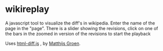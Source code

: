 wikireplay
==========

A javascript tool to visualize the diff's in wikipedia.
Enter the name of the page in the "page". There is a slider showing the revisions, click on one of the bars in the zoomed in version of the revisions to start the playback

Uses [html-diff.js](https://github.com/matthijsgroen/html-diff-js) , by [Matthijs Groen](https://github.com/matthijsgroen).

